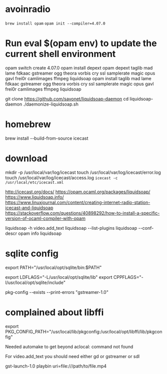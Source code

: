 # avoinradio

`brew install opam`
`opam init --compiler=4.07.0`
# Run eval $(opam env) to update the current shell environment
opam switch create 4.07.0
opam install depext
opam depext taglib mad lame fdkaac gstreamer ogg theora vorbis cry ssl samplerate magic opus gavl frei0r camlimages ffmpeg liquidsoap
opam install taglib mad lame fdkaac gstreamer ogg theora vorbis cry ssl samplerate magic opus gavl frei0r camlimages ffmpeg liquidsoap

git clone https://github.com/savonet/liquidsoap-daemon
cd liquidsoap-daemon
./daemonize-liquidsoap.sh


# homebrew
brew install --build-from-source icecast
# download
mkdir -p /usr/local/var/log/icecast
touch /usr/local/var/log/icecast/error.log
touch /usr/local/var/log/icecast/access.log
`icecast -c /usr/local/etc/icecast.xml`

http://icecast.org/docs/
https://opam.ocaml.org/packages/liquidsoap/
https://www.liquidsoap.info/
https://www.linuxjournal.com/content/creating-internet-radio-station-icecast-and-liquidsoap
https://stackoverflow.com/questions/40898292/how-to-install-a-specific-version-of-ocaml-compiler-with-opam


liquidsoap -h video.add_text
liquidsoap --list-plugins
liquidsoap --conf-descr
opam info liquidsoap


# sqlite config
export PATH="/usr/local/opt/sqlite/bin:$PATH"

export LDFLAGS="-L/usr/local/opt/sqlite/lib"
export CPPFLAGS="-I/usr/local/opt/sqlite/include"

pkg-config --exists --print-errors "gstreamer-1.0"
# complained about libffi
export PKG_CONFIG_PATH="/usr/local/lib/pkgconfig:/usr/local/opt/libffi/lib/pkgconfig"

Needed automake to get beyond 
aclocal: command not found


For video.add_text
you should need either gd or gstreamer or sdl

gst-launch-1.0 playbin uri=file:///path/to/file.mp4

